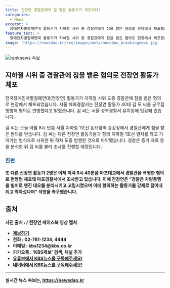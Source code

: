 ```yaml
---
title: 전장연 경찰관에게 침 뱉은 활동가가 체포되다!
categories:
  - News
excerpt: >
  장애인차별철폐연대 활동가가 지하철 시위 중 경찰관에게 침을 뱉은 혐의로 현장에서 체포됐습니다. 서울 혜화경찰서는 공무집행방해 혐의로 40대 김씨를 연행했다고 밝혔고, 김씨와 다른 활동가들은 시위 도중 범행한 것으로 보입니다. 또 다른 활동가 2명도 경찰에 의해 폭행 혐의로 체포돼 조사 중이며, 전장연은 경찰에 대한 항의를 제기했습니다. (출처: / 전국장애인차별철폐연대 페이스북)
feature_text: >
  장애인차별철폐연대 활동가가 지하철 시위 중 경찰관에게 침을 뱉은 혐의로 현장에서 체포됐습니다. 서울 혜화경찰서는 공무집행방해 혐의로 40대 김씨를 연행했다고 밝혔고, 김씨와 다른 활동가들은 시위 도중 범행한 것으로 보입니다. 또 다른 활동가 2명도 경찰에 의해 폭행 혐의로 체포돼 조사 중이며, 전장연은 경찰에 대한 항의를 제기했습니다. (출처: / 전국장애인차별철폐연대 페이스북)
image: 'https://newsdao.kr/res/images/meta/newsdao_breakingnews.jpg'
---
```


<p><img src="https://newsdao.kr/res/images/meta/newsdao_breakingnews.jpg" alt="ranknews 속보" /></p>

<h2 data-ke-size="size26">지하철 시위 중 경찰관에 침을 뱉은 혐의로 전장연 활동가 체포</h2>

<p>전국장애인차별철폐연대(전장연) 활동가가 지하철 시위 도중 경찰관에 침을 뱉은 혐의로 현장에서 체포되었습니다. 서울 혜화경찰서는 전장연 활동가 40대 김 모 씨를 공무집행방해 혐의로 연행했다고 밝혔습니다. 김 씨는 서울 성북경찰서 유치장에 입감돼 있습니다.</p>

<p data-ke-size="size16">김 씨는 오늘 아침 8시 반쯤 서울 지하철 1호선 동묘앞역 승강장에서 경찰관에게 침을 뱉은 혐의를 받습니다. 김 씨는 다른 전장연 활동가들과 함께 지하철 1호선 열차를 타고 기어가는 방식으로 시위한 뒤 하차 도중 범행한 것으로 파악됐습니다. 경찰은 증거 자료 등을 분석한 뒤 김 씨를 불러 조사를 진행할 예정입니다.</p>

<h3><b><span style="color: #1a5490;">한편</span></h3>

<p>또 다른 전장연 활동가 2명은 어제 저녁 6시 40분쯤 마포대교에서 경찰관을 폭행한 혐의로 현행범 체포돼 마포경찰서에서 조사받고 있습니다. 이에 전장연은 “경찰은 차량통행을 빌미로 행진 대오를 분리시키고 고립시켰으며 이에 항의하는 활동가를 강제로 끌어내리고 막아섰다며” 석방을 촉구했습니다.</p>

<h2 data-ke-size="size26">출처</h2>

<p data-ke-size="size16">사진 출처 : / 전장연 페이스북 영상 캡처</p>

<ul>
<li><a href="https://www.kbs.co.kr/news/2020/06/02/4216446.html" target="_blank">제보하기</a></li>
<li>전화 : 02-781-1234, 4444</li>
<li>이메일 : kbs1234@kbs.co.kr</li>
<li>카카오톡 : 'KBS제보' 검색, 채널 추가</li>
<li><a href="https://www.youtube.com/user/kbsnews" target="_blank">유튜브에서 KBS뉴스를 구독해주세요!</a></li>
<li><a href="https://www.naver.com" target="_blank">네이버에서 KBS뉴스를 구독해주세요!</a></li>
</ul>

<hr>
실시간 뉴스 속보는, <a href="https://newsdao.kr" rel="dofollow">https://newsdao.kr</a>


